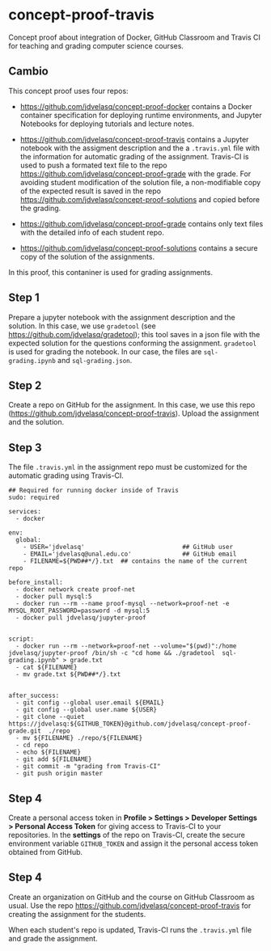 # concept-proof-travis
Concept proof about integration of Docker, GitHub Classroom and Travis CI for teaching and grading computer science courses.
## Cambio
This concept proof uses four repos:

* https://github.com/jdvelasq/concept-proof-docker contains a Docker container specification for deploying runtime environments, and Jupyter Notebooks for deploying tutorials and lecture notes. 

* https://github.com/jdvelasq/concept-proof-travis contains a Jupyter notebook with the assigment description and the a `.travis.yml` file with the information for automatic grading of the assignment. Travis-CI is used to push a formated text file to the repo https://github.com/jdvelasq/concept-proof-grade with the grade. For avoiding student modification of the solution file, a non-modifiable copy of the expected result is saved in the repo https://github.com/jdvelasq/concept-proof-solutions and copied before the grading.

* https://github.com/jdvelasq/concept-proof-grade contains only text files with the detailed info of each student repo.

* https://github.com/jdvelasq/concept-proof-solutions contains a secure copy of the solution of the assignments.  


In this proof, this contaniner is used for grading assignments.   

## Step 1
Prepare a jupyter notebook with the assignment description and the solution. In this case, we use `gradetool` (see https://github.com/jdvelasq/gradetool); this tool saves in a json file with the expected solution for the questions conforming the assignment. `gradetool` is used for grading the notebook. In our case, the files are  `sql-grading.ipynb` and `sql-grading.json`.

## Step 2
Create a repo on GitHub for the assignment. In this case, we use this repo (https://github.com/jdvelasq/concept-proof-travis). Upload the assignment and the solution.


## Step 3
The file `.travis.yml` in the assignment repo must be customized for the automatic grading using Travis-CI. 

```
## Required for running docker inside of Travis
sudo: required

services:
  - docker

env:
  global:
    - USER='jdvelasq'                           ## GitHub user
    - EMAIL='jdvelasq@unal.edu.co'              ## GitHub email
    - FILENAME=${PWD##*/}.txt  ## contains the name of the current repo

before_install:
  - docker network create proof-net
  - docker pull mysql:5
  - docker run --rm --name proof-mysql --network=proof-net -e MYSQL_ROOT_PASSWORD=password -d mysql:5
  - docker pull jdvelasq/jupyter-proof
  

script:
  - docker run --rm --network=proof-net --volume="$(pwd)":/home  jdvelasq/jupyter-proof /bin/sh -c "cd home && ./gradetool  sql-grading.ipynb" > grade.txt
  - cat ${FILENAME}
  - mv grade.txt ${PWD##*/}.txt


after_success:
  - git config --global user.email ${EMAIL}
  - git config --global user.name ${USER}
  - git clone --quiet https://jdvelasq:${GITHUB_TOKEN}@github.com/jdvelasq/concept-proof-grade.git  ./repo
  - mv ${FILENAME} ./repo/${FILENAME}
  - cd repo
  - echo ${FILENAME}
  - git add ${FILENAME}
  - git commit -m "grading from Travis-CI"
  - git push origin master
```


## Step 4
Create a personal access token in  **Profile > Settings > Developer Settings > Personal Access Token** for giving access to Travis-CI to your repositories. In the **settings** of the repo on Travis-CI, create the secure environment variable `GITHUB_TOKEN` and assign it the personal access token obtained from GitHub.


## Step 4
Create an organization on GitHub and the course on GitHub Classroom as usual. Use the repo https://github.com/jdvelasq/concept-proof-travis for creating the assignment for the students.

When each student's repo is updated, Travis-CI runs the `.travis.yml` file and grade the assignment.




 


